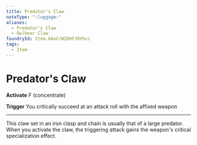 ```yaml
---
title: Predator's Claw
noteType: ":luggage:"
aliases:
  - Predator's Claw
  - Owlbear Claw
foundryId: Item.6AoCrWZ6HFJ9Yhcc
tags:
  - Item
---
```


# Predator's Claw

**Activate** F (concentrate)

**Trigger** You critically succeed at an attack roll with the affixed weapon

* * *

This claw set in an iron clasp and chain is usually that of a large predator. When you activate the claw, the triggering attack gains the weapon's critical specialization effect.
